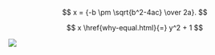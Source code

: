 $$ x = {-b \pm \sqrt{b^2-4ac} \over 2a}. $$


$$
x \href{why-equal.html}{=} y^2 + 1
$$


<img src="http://www.forkosh.com/mathtex.cgi? \Large x=\frac{-b\pm\sqrt{b^2-4ac}}{2a}">
